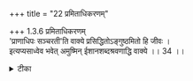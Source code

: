 +++
title = "22 प्रमिताधिकरणम्"

+++
1.3.6 प्रमिताधिकरणम्  
'प्राणाधिपः सञ्चरती'ति वाक्ये प्रसिद्धितोऽङ्गुष्ठमितो हि जीवः ।  
इत्यप्यसाध्वेव भवेत् अमुष्मिन् ईशानशब्दश्रवणाद्धि वाक्ये ।। 34 ।।

<details><summary>टीका</summary>

1.3.6 प्रमिताधिकरणम् It is argued that the one who is referred to in the उपनिषद्1 as of the size of a thumb is the soul only as the latter is well - known to be so in the text - 'The ruler of the body, the sense - organs2, etc. This view is wrong. It is because the same text which speaks of the person of the size of a thumb is declared, as the Lord of past and future. This rulership is not possible in the case of the soul. Notes : 1. कठ् Up., II.iv.12. 2. श्वेत् Up., V.viii.7.
</details>

